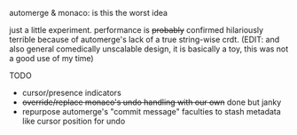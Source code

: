 automerge & monaco: is this the worst idea

just a little experiment. performance is ~~probably~~ confirmed hilariously
terrible because of automerge's lack of a true string-wise crdt. (EDIT: and also
general comedically unscalable design, it is basically a toy, this was not a
good use of my time)

TODO
- cursor/presence indicators
- ~~override/replace monaco's undo handling with our own~~ done but janky
- repurpose automerge's "commit message" faculties to stash metadata like cursor
  position for undo
